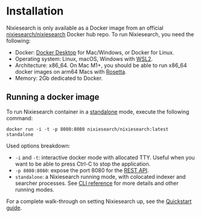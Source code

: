 # Installation

Nixiesearch is only available as a Docker image from an official [nixiesearch/nixiesearch](https://hub.docker.com/r/nixiesearch/nixiesearch) Docker hub repo. To run Nixiesearch, you need the following:

* Docker: [Docker Desktop](https://docs.docker.com/engine/install/) for Mac/Windows, or Docker for Linux.
* Operating system: Linux, macOS, Windows with [WSL2](https://learn.microsoft.com/en-us/windows/wsl/install).
* Architecture: x86_64. On Mac M1+, you should be able to run x86_64 docker images on arm64 Macs with [Rosetta](https://levelup.gitconnected.com/docker-on-apple-silicon-mac-how-to-run-x86-containers-with-rosetta-2-4a679913a0d5).
* Memory: 2Gb dedicated to Docker.

## Running a docker image

To run Nixiesearch container in a [standalone](reference/cli/standalone.md) mode, execute the following command:

```shell
docker run -i -t -p 8080:8080 nixiesearch/nixiesearch:latest standalone
```

Used options breakdown:

* `-i` and `-t`: interactive docker mode with allocated TTY. Useful when you want to be able to press Ctrl-C to stop the application.
* `-p 8080:8080`: expose the port 8080 for the [REST API](reference/api/overview.md).
* `standalone`: a Nixiesearch running mode, with colocated indexer and searcher processes. See [CLI reference](reference/cli/standalone.md) for more details and other running modes.

For a complete walk-through on setting Nixiesearch up, see the [Quickstart guide](quickstart.md).